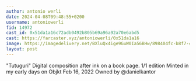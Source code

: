 ```yaml
---
author: antonio werli
date: 2024-04-08T09:48:55+0200
username: antoniowerli
fid: 14972
cast_id: 0x51da1a16c72adb0492b805b69a96a92a70e6abd5
cast: https://farcaster.xyz/antoniowerli/0x51da1a16
image: https://imagedelivery.net/BXluQx4ige9GuW0Ia56BHw/898404fc-b8f7-407d-3b8c-c21f62767d00/original
layout: post
---
```


"Tutuguri"
Digital composition after ink on a book page.
1/1 edition
Minted in my early days on Objkt
Feb 16, 2022
Owned by @danielkantor

<img src='https://imagedelivery.net/BXluQx4ige9GuW0Ia56BHw/898404fc-b8f7-407d-3b8c-c21f62767d00/original' alt='' referrerpolicy='no-referrer'/>
